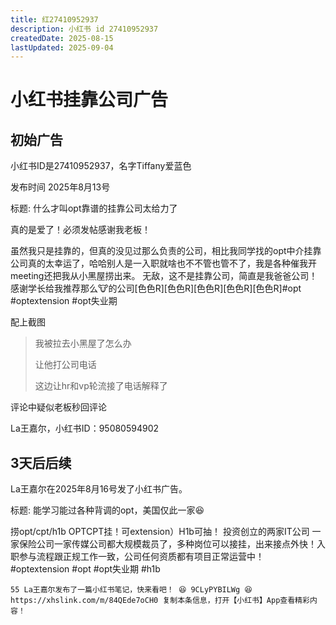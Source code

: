 ```yaml
---
title: 红27410952937
description: 小红书 id 27410952937
createdDate: 2025-08-15
lastUpdated: 2025-09-04
---
```

# 小红书挂靠公司广告

## 初始广告

小红书ID是27410952937，名字Tiffany爱蓝色

发布时间 2025年8月13号

标题: 什么才叫opt靠谱的挂靠公司太给力了

真的是爱了！必须发帖感谢我老板！

虽然我只是挂靠的，但真的没见过那么负责的公司，相比我同学找的opt中介挂靠公司真的太幸运了，哈哈别人是一入职就啥也不不管也管不了，我是各种催我开meeting还把我从小黑屋捞出来。
无敌，这不是挂靠公司，简直是我爸爸公司！
感谢学长给我推荐那么🐮的公司[色色R][色色R][色色R][色色R][色色R]#opt #optextension #opt失业期

配上截图
> 我被拉去小黑屋了怎么办
>
> 让他打公司电话
>
> 这边让hr和vp轮流接了电话解释了

评论中疑似老板秒回评论

La王嘉尔，小红书ID：95080594902


## 3天后后续

La王嘉尔在2025年8月16号发了小红书广告。

标题: 能学习能过各种背调的opt，美国仅此一家😆

捞opt/cpt/h1b
OPTCPT挂！可extension）H1b可抽！
投资创立的两家IT公司 一家保险公司一家传媒公司都大规模裁员了，多种岗位可以接挂，出来接点外快！入职参与流程跟正规工作一致，公司任何资质都有项目正常运营中！ #optextension   #opt   #opt失业期   #h1b
```
55 La王嘉尔发布了一篇小红书笔记，快来看吧！ 😆 9CLyPYBILWg 😆 https://xhslink.com/m/84QEde7oCH0 复制本条信息，打开【小红书】App查看精彩内容！
```
